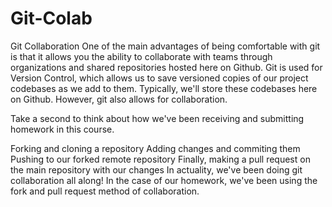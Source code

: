# Git-Colab

Git Collaboration
One of the main advantages of being comfortable with git is that it allows you the ability to collaborate with teams through organizations and shared repositories hosted here on Github. Git is used for Version Control, which allows us to save versioned copies of our project codebases as we add to them. Typically, we'll store these codebases here on Github. However, git also allows for collaboration.

Take a second to think about how we've been receiving and submitting homework in this course.

Forking and cloning a repository
Adding changes and commiting them
Pushing to our forked remote repository
Finally, making a pull request on the main repository with our changes
In actuality, we've been doing git collaboration all along! In the case of our homework, we've been using the fork and pull request method of collaboration.

